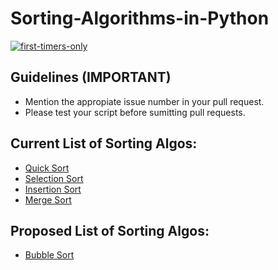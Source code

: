 # Sorting-Algorithms-in-Python

[![first-timers-only](https://img.shields.io/badge/first--timers--only-friendly-blue.svg?style=flat-square)](https://www.firsttimersonly.com/)

## Guidelines (IMPORTANT)
- Mention the appropiate issue number in your pull request.
- Please test your script before sumitting pull requests.

## Current List of Sorting Algos:
- [Quick Sort](https://github.com/Zircoz/Sorting-Algorithms-in-Python/blob/master/QuickSort.py)
- [Selection Sort](https://github.com/Zircoz/Sorting-Algorithms-in-Python/blob/master/Selection_Sort.py)
- [Insertion Sort](https://github.com/Zircoz/Sorting-Algorithms-in-Python/blob/master/insertion_sort.py)
- [Merge Sort](https://github.com/Zircoz/Sorting-Algorithms-in-Python/blob/master/merge_sort.py)


## Proposed List of Sorting Algos:

- [Bubble Sort](https://github.com/Zircoz/Sorting-Algorithms-in-Python/issues/1)
